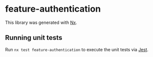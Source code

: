 # feature-authentication

This library was generated with [Nx](https://nx.dev).

## Running unit tests

Run `nx test feature-authentication` to execute the unit tests via [Jest](https://jestjs.io).
